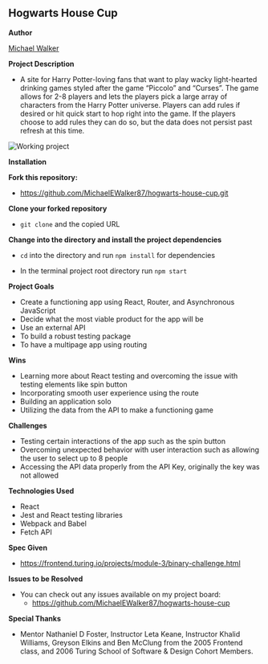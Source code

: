 ## Hogwarts House Cup

**Author**

[Michael Walker](https://github.com/MichaelEWalker87)

**Project Description**

* A site for Harry Potter-loving fans that want to play wacky light-hearted drinking games styled after the game “Piccolo” and “Curses”. The game allows for 2-8 players and lets the players pick a large array of characters from the Harry Potter universe. Players can add rules if desired or hit quick start to hop right into the game. If the players choose to add rules they can do so, but the data does not persist past refresh at this time.   

![Working project](https://i.imgur.com/xPAvXLU.gifv)

**Installation**

**Fork this repository:**

* https://github.com/MichaelEWalker87/hogwarts-house-cup.git

**Clone your forked repository**

* `git clone` and the copied URL

**Change into the directory and install the project dependencies**

* `cd` into the directory and run `npm install` for dependencies

* In the terminal project root directory run `npm start`

**Project Goals**

* Create a functioning app using React, Router, and Asynchronous JavaScript
* Decide what the most viable product for the app will be
* Use an external API 
* To build a robust testing package 
* To have a multipage app using routing

**Wins**

* Learning  more about React testing and overcoming the issue with testing elements like spin button
* Incorporating smooth user experience using the route 
* Building an application solo 
* Utilizing the data from the API to make a functioning game


**Challenges**

* Testing certain interactions of the app such as the spin button 
* Overcoming unexpected behavior with user interaction such as allowing the user to select up to 8 people  
* Accessing the API data properly from the API Key, originally the key was not allowed 

**Technologies Used**

* React
* Jest and React testing libraries
* Webpack and Babel
* Fetch API

**Spec Given**
* https://frontend.turing.io/projects/module-3/binary-challenge.html

**Issues to be Resolved**

* You can check out any issues available on my project board:
  * https://github.com/MichaelEWalker87/hogwarts-house-cup

**Special Thanks**
* Mentor Nathaniel D Foster, Instructor Leta Keane, Instructor Khalid Williams, Greyson Elkins and Ben McClung from the 2005 Frontend class,  and 2006 Turing School of Software & Design Cohort Members.
